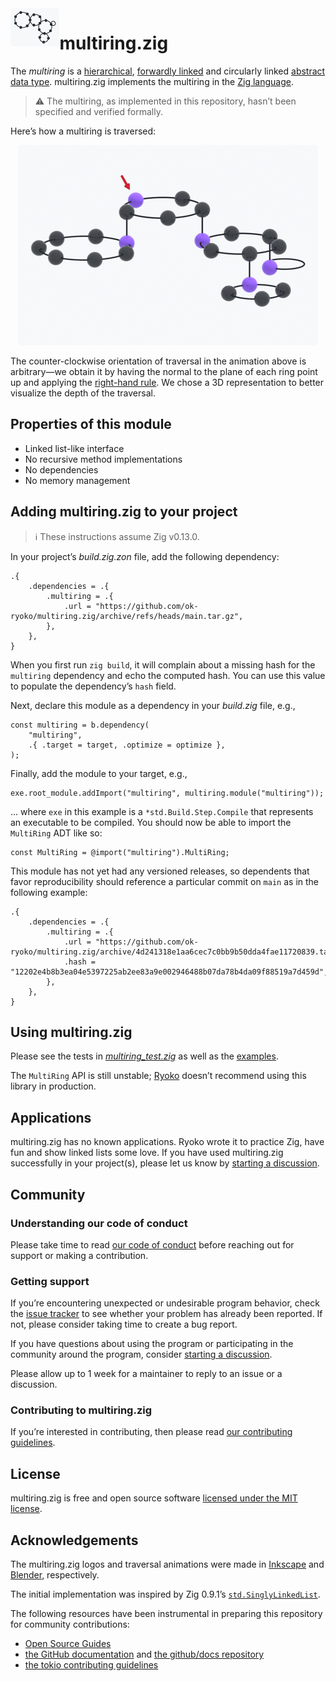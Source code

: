 <picture>
  <source
    media="(prefers-color-scheme: dark)"
    srcset="./docs/img/multiring-github-dark.png"
  >
  <source
    media="(prefers-color-scheme: light)"
    srcset="./docs/img/multiring-github-light.png"
  >
  <img
    src="./docs/img/multiring-github-light.png"
    title="multiring"
    alt="Multiring comprising 18 data nodes arranged in 5 rings at 3 levels"
    align="left"
    height="61"
  >
</picture>

# multiring.zig

The *multiring* is a [hierarchical][tree], [forwardly linked][linked list] and circularly linked [abstract data type]. multiring.zig implements the multiring in the [Zig language][Zig].

> ⚠ The multiring, as implemented in this repository, hasn’t been specified and verified formally.

Here’s how a multiring is traversed:

<p align="center">
  <picture>
    <source
      media="(prefers-color-scheme: dark)"
      srcset="./docs/img/multiring-traversal-github-dark.gif"
    >
    <source
      media="(prefers-color-scheme: light)"
      srcset="./docs/img/multiring-traversal-github-light.gif"
    >
    <img
      src="./docs/img/multiring-traversal-github-light.gif"
      title="multiring traversal loop"
      alt="Loop of the counter-clockwise traversal of a multiring comprising 18 data nodes arranged in 5 rings at 3 levels"
      width="480"
    >
  </picture>
</p>

The counter-clockwise orientation of traversal in the animation above is arbitrary—we obtain it by having the normal to the plane of each ring point up and applying the [right-hand rule]. We chose a 3D representation to better visualize the depth of the traversal.

## Properties of this module

- Linked list-like interface
- No recursive method implementations
- No dependencies
- No memory management

## Adding multiring.zig to your project

> ℹ These instructions assume Zig v0.13.0.

In your project’s *build.zig.zon* file, add the following dependency:

```zig
.{
    .dependencies = .{
        .multiring = .{
            .url = "https://github.com/ok-ryoko/multiring.zig/archive/refs/heads/main.tar.gz",
        },
    },
}
```

When you first run `zig build`, it will complain about a missing hash for the `multiring` dependency and echo the computed hash. You can use this value to populate the dependency’s `hash` field.

Next, declare this module as a dependency in your *build.zig* file, e.g.,

```zig
const multiring = b.dependency(
    "multiring",
    .{ .target = target, .optimize = optimize },
);
```

Finally, add the module to your target, e.g.,

```zig
exe.root_module.addImport("multiring", multiring.module("multiring"));
```

… where `exe` in this example is a `*std.Build.Step.Compile` that represents an executable to be compiled. You should now be able to import the `MultiRing` ADT like so:

```zig
const MultiRing = @import("multiring").MultiRing;
```

This module has not yet had any versioned releases, so dependents that favor reproducibility should reference a particular commit on `main` as in the following example:

```zig
.{
    .dependencies = .{
        .multiring = .{
            .url = "https://github.com/ok-ryoko/multiring.zig/archive/4d241318e1aa6cec7c0bb9b50dda4fae11720839.tar.gz",
            .hash = "12202e4b8b3ea04e5397225ab2ee83a9e002946488b07da78b4da09f88519a7d459d",
        },
    },
}
```

## Using multiring.zig

Please see the tests in [*multiring_test.zig*][multiring_test.zig] as well as the [examples].

The `MultiRing` API is still unstable; [Ryoko] doesn’t recommend using this library in production.

## Applications

multiring.zig has no known applications. Ryoko wrote it to practice Zig, have fun and show linked lists some love. If you have used multiring.zig successfully in your project(s), please let us know by [starting a discussion][discussions].

## Community

### Understanding our code of conduct

Please take time to read [our code of conduct][code of conduct] before reaching out for support or making a contribution.

### Getting support

If you’re encountering unexpected or undesirable program behavior, check the [issue tracker] to see whether your problem has already been reported. If not, please consider taking time to create a bug report.

If you have questions about using the program or participating in the community around the program, consider [starting a discussion][discussions].

Please allow up to 1 week for a maintainer to reply to an issue or a discussion.

### Contributing to multiring.zig

If you’re interested in contributing, then please read [our contributing guidelines][contributing guidelines].

## License

multiring.zig is free and open source software [licensed under the MIT license][license].

## Acknowledgements

The multiring.zig logos and traversal animations were made in [Inkscape] and [Blender], respectively.

The initial implementation was inspired by Zig 0.9.1’s [`std.SinglyLinkedList`][std.SinglyLinkedList].

The following resources have been instrumental in preparing this repository for community contributions:

- [Open Source Guides]
- [the GitHub documentation][GitHub documentation] and [the github/docs repository][github/docs]
- [the tokio contributing guidelines][tokio contributing guidelines]

[abstract data type]: https://en.wikipedia.org/wiki/Abstract_data_type
[Blender]: https://www.blender.org
[code of conduct]: ./CODE_OF_CONDUCT.md
[contributing guidelines]: ./CONTRIBUTING.md
[discussions]: https://github.com/ok-ryoko/multiring.zig/discussions
[examples]: ./examples/
[Git submodules]: https://git-scm.com/book/en/v2/Git-Tools-Submodules
[GitHub documentation]: https://docs.github.com/en
[github/docs]: https://github.com/github/docs
[Inkscape]: https://inkscape.org/
[issue tracker]: https://github.com/ok-ryoko/multiring.zig/issues
[license]: ./LICENSE.txt
[linked list]: https://en.wikipedia.org/wiki/Linked_list
[multiring_test.zig]: ./src/multiring_test.zig
[Open Source Guides]: https://opensource.guide/
[right-hand rule]: https://en.wikipedia.org/wiki/Right-hand_rule
[rsync]: https://rsync.samba.org/
[Ryoko]: https://github.com/ok-ryoko
[std.SinglyLinkedList]: https://github.com/ziglang/zig/blob/0.9.1/lib/std/linked_list.zig
[tokio contributing guidelines]: https://github.com/tokio-rs/tokio/blob/d7d5d05333f7970c2d75bfb20371450b5ad838d7/CONTRIBUTING.md
[tree]: https://en.wikipedia.org/wiki/Tree_(data_structure)
[Zig]: https://ziglang.org/
